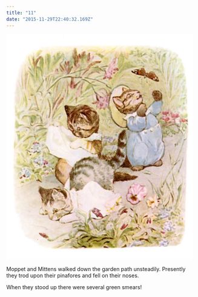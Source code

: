 ```yaml
---
title: "11"
date: "2015-11-29T22:40:32.169Z"
---
```


![Punky Dunk with gold fish bowl ](./tom24.jpg)

Moppet and Mittens walked down the garden path unsteadily. Presently they trod upon their pinafores and fell on their noses.

When they stood up there were several green smears!